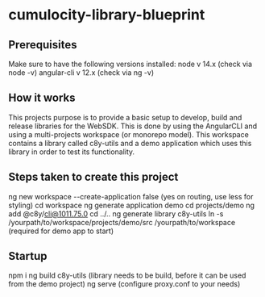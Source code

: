 # cumulocity-library-blueprint

## Prerequisites
Make sure to have the following versions installed:
node v 14.x (check via node -v)
angular-cli v 12.x (check via ng -v)

## How it works
This projects purpose is to provide a basic setup to develop, build and release libraries for the WebSDK.
This is done by using the AngularCLI and using a multi-projects workspace (or monorepo model).
This workspace contains a library called c8y-utils and a demo application which uses this library in order to test its functionality.
## Steps taken to create this project
ng new workspace --create-application false (yes on routing, use less for styling)
cd workspace
ng generate application demo
cd projects/demo
ng add @c8y/cli@1011.75.0
cd ../..
ng generate library c8y-utils
ln -s /yourpath/to/workspace/projects/demo/src /yourpath/to/workspace (required for demo app to start)
## Startup
npm i
ng build c8y-utils (library needs to be build, before it can be used from the demo project)
ng serve (configure proxy.conf to your needs)